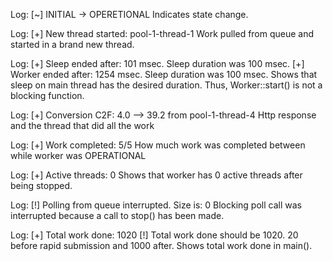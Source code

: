 Log: [~] INITIAL -> OPERETIONAL
Indicates state change.

Log: [+] New thread started: pool-1-thread-1
Work pulled from queue and started in a brand new thread.

Log:
[+] Sleep ended after: 101 msec. Sleep duration was 100 msec.
[+] Worker ended after: 1254 msec. Sleep duration was 100 msec.
Shows that sleep on main thread has the desired duration. Thus, Worker::start() is not a blocking function.

Log: [+] Conversion C2F: 4.0 --> 39.2 from pool-1-thread-4
Http response and the thread that did all the work

Log: [+] Work completed: 5/5
How much work was completed between while worker was OPERATIONAL

Log: [+] Active threads: 0
Shows that worker has 0 active threads after being stopped.

Log: [!] Polling from queue interrupted. Size is: 0
Blocking poll call was interrupted because a call to stop() has been made.

Log:
[+] Total work done: 1020
[!] Total work done should be 1020. 20 before rapid submission and 1000 after.
Shows total work done in main().